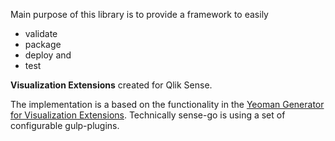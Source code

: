 Main purpose of this library is to provide a framework to easily

* validate
* package
* deploy and 
* test

**Visualization Extensions** created for Qlik Sense.

The implementation is a based on the functionality in the [Yeoman Generator for Visualization Extensions](https://github.com/stefanwalther/generator-qsExtension).
Technically sense-go is using a set of configurable gulp-plugins.
